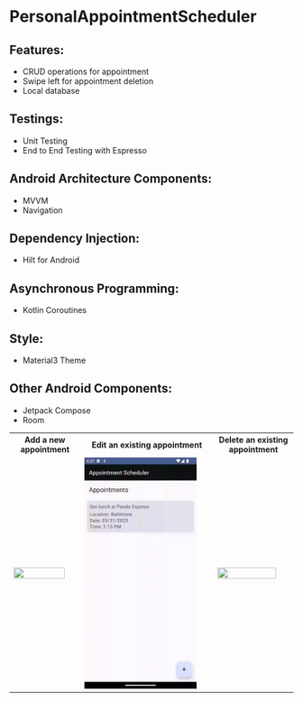 # PersonalAppointmentScheduler
## Features:
* CRUD operations for appointment
* Swipe left for appointment deletion
* Local database

## Testings:
* Unit Testing
* End to End Testing with Espresso

## Android Architecture Components:
* MVVM
* Navigation

## Dependency Injection:
* Hilt for Android

## Asynchronous Programming:
* Kotlin Coroutines

## Style:
* Material3 Theme

## Other Android Components:
* Jetpack Compose
* Room

<div>
<table>
  <tr>
    <th>Add a new appointment</th>
    <th>Edit an existing appointment</th>
    <th>Delete an existing appointment</th>
  </tr>
  <tr>
    <td><img src="/screenshots/AppointmentSchedulerGif1.gif?raw=true" height="30%" width="90%"></td>
    <td><img src="/screenshots/AppointmentSchedulerGif2.gif?raw=true" height="30%" width="90%"></td>
    <td><img src="/screenshots/AppointmentSchedulerGif3.gif?raw=true" height="30%" width="90%"></td>
  </tr>
</table>
</div>


